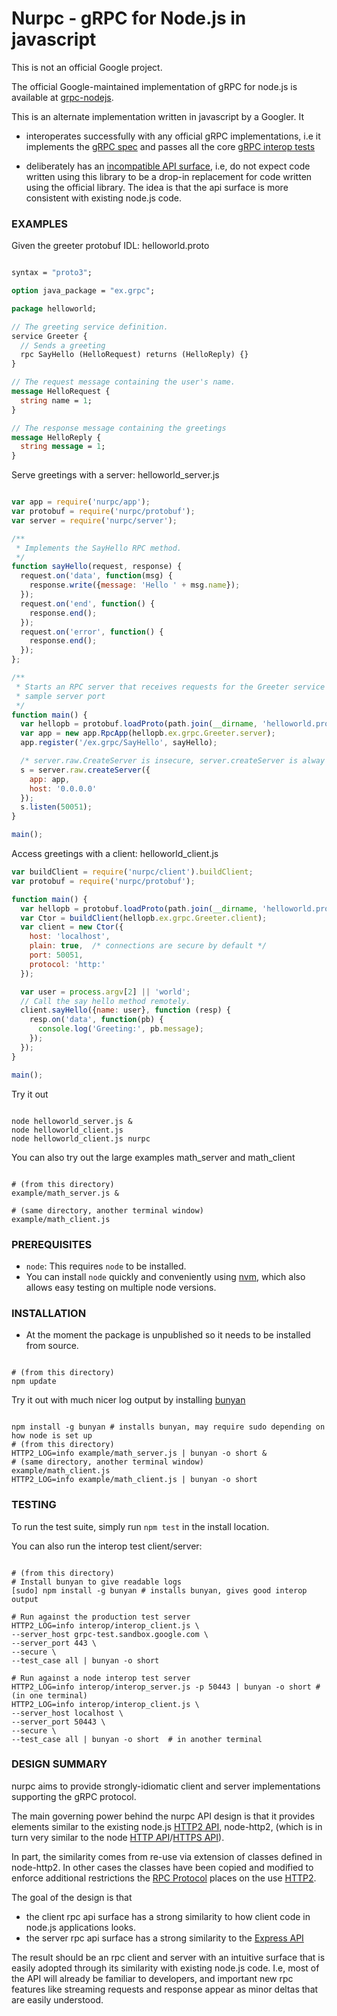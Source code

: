 # Nurpc - gRPC for Node.js in javascript

This is not an official Google project.

The official Google-maintained implementation of gRPC for node.js is available
at [grpc-nodejs](https://github.com/grpc/grpc/tree/master/src/node).

This is an alternate implementation written in javascript by a Googler. It

- interoperates successfully with any official gRPC implementations, i.e it
  implements the
  [gRPC spec](https://github.com/grpc/grpc/blob/master/doc/PROTOCOL-HTTP2.md)
  and passes all the core
  [gRPC interop tests](https://github.com/grpc/grpc/blob/master/doc/interop-test-descriptions.md)

- deliberately has an [incompatible API surface](#design_summary), i.e, do not
  expect code written using this library to be a drop-in replacement for code
  written using the official library.  The idea is that the api surface is
  more consistent with existing node.js code.


### EXAMPLES

Given the greeter protobuf IDL: helloworld.proto

```protobuf

syntax = "proto3";

option java_package = "ex.grpc";

package helloworld;

// The greeting service definition.
service Greeter {
  // Sends a greeting
  rpc SayHello (HelloRequest) returns (HelloReply) {}
}

// The request message containing the user's name.
message HelloRequest {
  string name = 1;
}

// The response message containing the greetings
message HelloReply {
  string message = 1;
}

```

Serve greetings with a server: helloworld_server.js

```javascript

var app = require('nurpc/app');
var protobuf = require('nurpc/protobuf');
var server = require('nurpc/server');

/**
 * Implements the SayHello RPC method.
 */
function sayHello(request, response) {
  request.on('data', function(msg) {
    response.write({message: 'Hello ' + msg.name});
  });
  request.on('end', function() {
    response.end();
  });
  request.on('error', function() {
    response.end();
  });
};

/**
 * Starts an RPC server that receives requests for the Greeter service at the
 * sample server port
 */
function main() {
  var hellopb = protobuf.loadProto(path.join(__dirname, 'helloworld.proto'));
  var app = new app.RpcApp(hellopb.ex.grpc.Greeter.server);
  app.register('/ex.grpc/SayHello', sayHello);

  /* server.raw.CreateServer is insecure, server.createServer is alway secure */
  s = server.raw.createServer({
    app: app,
    host: '0.0.0.0'
  });
  s.listen(50051);
}

main();

```

Access greetings with a client: helloworld_client.js

```javascript
var buildClient = require('nurpc/client').buildClient;
var protobuf = require('nurpc/protobuf');

function main() {
  var hellopb = protobuf.loadProto(path.join(__dirname, 'helloworld.proto'));
  var Ctor = buildClient(hellopb.ex.grpc.Greeter.client);
  var client = new Ctor({
    host: 'localhost',
    plain: true,  /* connections are secure by default */
    port: 50051,
    protocol: 'http:'
  });

  var user = process.argv[2] || 'world';
  // Call the say hello method remotely.
  client.sayHello({name: user}, function (resp) {
    resp.on('data', function(pb) {
      console.log('Greeting:', pb.message);
    });
  });
}

main();
```

Try it out

```shell

node helloworld_server.js &
node helloworld_client.js
node helloworld_client.js nurpc

```


You can also try out the large examples math_server and math_client
```shell

# (from this directory)
example/math_server.js &

# (same directory, another terminal window)
example/math_client.js

```

### PREREQUISITES
- `node`: This requires `node` to be installed.
- You can install `node` quickly and conveniently using [nvm][], which also allows easy testing on multiple node versions.

### INSTALLATION
- At the moment the package is unpublished so it needs to be installed from source.
```shell

# (from this directory)
npm update

```


Try it out with much nicer log output by installing [bunyan][]
```shell

npm install -g bunyan # installs bunyan, may require sudo depending on how node is set up
# (from this directory)
HTTP2_LOG=info example/math_server.js | bunyan -o short &
# (same directory, another terminal window)
example/math_client.js
HTTP2_LOG=info example/math_client.js | bunyan -o short

```

### TESTING
To run the test suite, simply run `npm test` in the install location.

You can also run the interop test client/server:
```shell

# (from this directory)
# Install bunyan to give readable logs
[sudo] npm install -g bunyan # installs bunyan, gives good interop output

# Run against the production test server
HTTP2_LOG=info interop/interop_client.js \
--server_host grpc-test.sandbox.google.com \
--server_port 443 \
--secure \
--test_case all | bunyan -o short

# Run against a node interop test server
HTTP2_LOG=info interop/interop_server.js -p 50443 | bunyan -o short # (in one terminal)
HTTP2_LOG=info interop/interop_client.js \
--server_host localhost \
--server_port 50443 \
--secure \
--test_case all | bunyan -o short  # in another terminal

```

### DESIGN SUMMARY


nurpc aims to provide strongly-idiomatic client and server implementations supporting the gRPC protocol.

The main governing power behind the nurpc API design is that it provides elements similar to the existing node.js [HTTP2 API][], node-http2, (which is in turn very similar to the node [HTTP API]/[HTTPS API]).

In part, the similarity comes from re-use via extension of classes defined in node-http2.  In other cases the classes have been copied and modified to enforce additional restrictions the [RPC Protocol][] places on the use [HTTP2][].

The goal of the design is that
- the client rpc api surface has a strong similarity to how client code in node.js applications looks.
- the server rpc api surface has a strong similarity to the [Express API][]

The result should be an rpc client and server with an intuitive surface that is easily adopted through its similarity with existing node.js code.
I.e, most of the API will already be familiar to developers, and important new rpc features like streaming requests and response appear as minor deltas that are easily understood.

[HTTP2 API]:https://github.com/molnarg/node-http
[HTTPS API]:http://nodejs.org/api/https.html
[HTTP API]:http://nodejs.org/api/http.html
[RPC protocol]: https://github.com/grpc/grpc-common/blob/master/PROTOCOL-HTTP2.md
[HTTP2]:http://tools.ietf.org/html/draft-ietf-httpbis-http2-16#section-8.1.2.4
[Express API]:http://expressjs.com/4x/api.html
[nvm]: https://github.com/creationix/nvm
[nodejs-legacy]:https://packages.debian.org/sid/nodejs-legacy
[bunyan]:http://trentm.com/talk-bunyan-in-prod/#/
